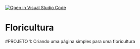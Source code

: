 [![Open in Visual Studio Code](https://classroom.github.com/assets/open-in-vscode-2e0aaae1b6195c2367325f4f02e2d04e9abb55f0b24a779b69b11b9e10269abc.svg)](https://classroom.github.com/online_ide?assignment_repo_id=20694424&assignment_repo_type=AssignmentRepo)
# Floricultura

#PROJETO 1: Criando uma página simples para uma floricultura
